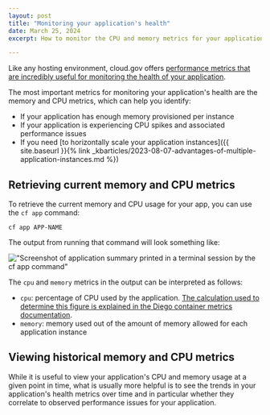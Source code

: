 ```yaml
---
layout: post
title: "Monitoring your application's health"
date: March 25, 2024
excerpt: How to monitor the CPU and memory metrics for your application on cloud.gov

---
```


Like any hosting environment, cloud.gov offers [performance metrics that are incredibly useful for
monitoring the health of your application](https://docs.cloudfoundry.org/loggregator/container-metrics.html).

The most important metrics for monitoring your application's health are the memory and CPU metrics, which can help you identify:

- If your application has enough memory provisioned per instance
- If your application is experiencing CPU spikes and associated performance issues
- If you need [to horizontally scale your application instances]({{ site.baseurl }}{% link _kbarticles/2023-08-07-advantages-of-multiple-application-instances.md %})

## Retrieving current memory and CPU metrics

To retrieve the current memory and CPU usage for your app, you can use the `cf app` command:

```shell
cf app APP-NAME
```

The output from running that command will look something like:

!["Screenshot of application summary printed in a terminal session by the cf app command"]({{site.baseurl}}/assets/images/content/cf-app-metrics.png)

The `cpu` and `memory` metrics in the output can be interpreted as follows:

- `cpu`: percentage of CPU used by the application. [The calculation used to determine this figure is explained in the Diego container metrics documentation](https://docs.cloudfoundry.org/loggregator/container-metrics.html#container-metrics).
- `memory`: memory used out of the amount of memory allowed for each application instance

## Viewing historical memory and CPU metrics

While it is useful to view your application's CPU and memory usage at a given point in time, what is usually
more helpful is to see the trends in your application's health metrics over time and in particular whether
they correlate to observed performance issues for your application.
